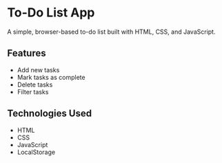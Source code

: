# To-Do List App
A simple, browser-based to-do list built with HTML, CSS, and JavaScript. 

## Features
- Add new tasks  
- Mark tasks as complete 
- Delete tasks  
- Filter tasks 


## Technologies Used
- HTML
- CSS
- JavaScript
- LocalStorage

